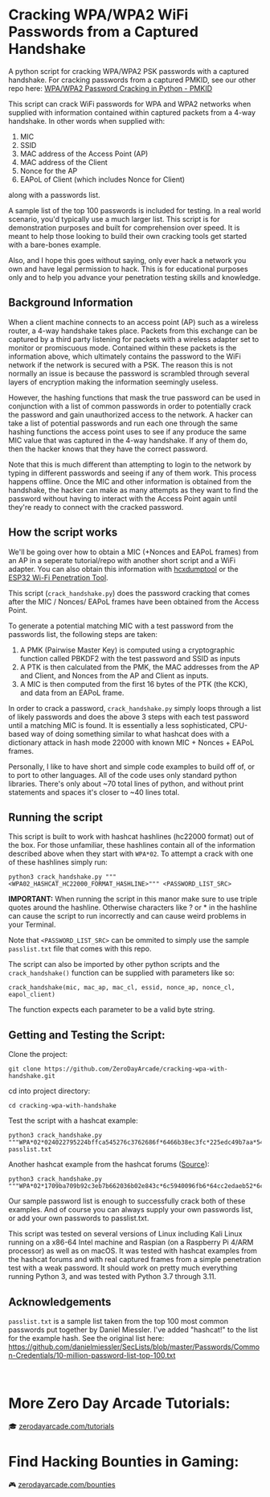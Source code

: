 # Cracking WPA/WPA2 WiFi Passwords from a Captured Handshake
A python script for cracking WPA/WPA2 PSK passwords with a captured handshake. For cracking passwords from a captured PMKID, see our other repo here: <a href="https://github.com/ZeroDayArcade/wpa-password-cracking-with-pmkid">WPA/WPA2 Password Cracking in Python - PMKID</a>

This script can crack WiFi passwords for WPA and WPA2 networks when supplied with information contained within captured packets from a 4-way handshake. In other words when supplied with: 
1. MIC
2. SSID
3. MAC address of the Access Point (AP)
4. MAC address of the Client
5. Nonce for the AP
6. EAPoL of Client (which includes Nonce for Client)

along with a passwords list.

A sample list of the top 100 passwords is included for testing. In a real world scenario, you'd typically use a much larger list. This script is for demonstration purposes and built for comprehension over speed. It is meant to help those looking to build their own cracking tools get started with a bare-bones example.

Also, and I hope this goes without saying, only ever hack a network you own and have legal permission to hack. This is for educational purposes only and to help you advance your penetration testing skills and knowledge. 

## Background Information

When a client machine connects to an access point (AP) such as a wireless router, a 4-way handshake takes place. Packets from this exchange can be captured by a third party listening for packets with a wireless adapter set to monitor or promiscuous mode. Contained within these packets is the information above, which ultimately contains the password to the WiFi network if the network is secured with a PSK. The reason this is not normally an issue is because the password is scrambled through several layers of encryption making the information seemingly useless.

However, the hashing functions that mask the true password can be used in conjunction with a list of common passwords in order to potentially crack the password and gain unauthorized access to the network. A hacker can take a list of potential passwords and run each one through the same hashing functions the access point uses to see if any produce the same MIC value that was captured in the 4-way handshake. If any of them do, then the hacker knows that they have the correct password. 

Note that this is much different than attempting to login to the network by typing in different passwords and seeing if any of them work. This process happens offline. Once the MIC and other information is obtained from the handshake, the hacker can make as many attempts as they want to find the password without having to interact with the Access Point again until they're ready to connect with the cracked password.


## How the script works

We'll be going over how to obtain a MIC (+Nonces and EAPoL frames) from an AP in a seperate tutorial/repo with another short script and a WiFi adapter. You can also obtain this information with <a href="https://github.com/ZerBea/hcxdumptool">hcxdumptool</a> or the <a href="https://github.com/risinek/esp32-wifi-penetration-tool">ESP32 Wi-Fi Penetration Tool</a>.

This script (`crack_handshake.py`) does the password cracking that comes after the MIC / Nonces/ EAPoL frames have been obtained from the Access Point.

To generate a potential matching MIC with a test password from the passwords list, the following steps are taken:
1. A PMK (Pairwise Master Key) is computed using a cryptographic function called PBKDF2 with the test password and SSID as inputs
2. A PTK is then calculated from the PMK, the MAC addresses from the AP and Client, and Nonces from the AP and Client as inputs.
3. A MIC is then computed from the first 16 bytes of the PTK (the KCK), and data from an EAPoL frame.

In order to crack a password, `crack_handshake.py` simply loops through a list of likely passwords and does the above 3 steps with each test password until a matching MIC is found. It is essentially a less sophisticated, CPU-based way of doing something similar to what hashcat does with a dictionary attack in hash mode 22000 with known MIC + Nonces + EAPoL frames.

Personally, I like to have short and simple code examples to build off of, or to port to other languages. All of the code uses only standard python libraries. There's only about ~70 total lines of python, and without print statements and spaces it's closer to ~40 lines total.

## Running the script

This script is built to work with hashcat hashlines (hc22000 format) out of the box. For those unfamiliar, these hashlines contain all of the information described above when they start with `WPA*02`. To attempt a crack with one of these hashlines simply run:
```
python3 crack_handshake.py """<WPA02_HASHCAT_HC22000_FORMAT_HASHLINE>""" <PASSWORD_LIST_SRC>
```
**IMPORTANT:** When running the script in this manor make sure to use triple quotes around the hashline. Otherwise characters like ? or * in the hashline can cause the script to run incorrectly and can cause weird problems in your Terminal. 

Note that `<PASSWORD_LIST_SRC>` can be ommited to simply use the sample `passlist.txt` file that comes with this repo.

The script can also be imported by other python scripts and the `crack_handshake()` function can be supplied with parameters like so: 
```
crack_handshake(mic, mac_ap, mac_cl, essid, nonce_ap, nonce_cl, eapol_client)
```
The function expects each parameter to be a valid byte string.

## Getting and Testing the Script:
Clone the project:
```
git clone https://github.com/ZeroDayArcade/cracking-wpa-with-handshake.git
```
cd into project directory:
```
cd cracking-wpa-with-handshake
```
Test the script with a hashcat example:
```
python3 crack_handshake.py """WPA*02*024022795224bffca545276c3762686f*6466b38ec3fc*225edc49b7aa*54502d4c494e4b5f484153484341545f54455354*10e3be3b005a629e89de088d6a2fdc489db83ad4764f2d186b9cde15446e972e*0103007502010a0000000000000000000148ce2ccba9c1fda130ff2fbbfb4fd3b063d1a93920b0f7df54a5cbf787b16171000000000000000000000000000000000000000000000000000000000000000000000000000000000000000000000000001630140100000fac040100000fac040100000fac028000*a2""" passlist.txt
```

Another hashcat example from the hashcat forums (<a href="https://hashcat.net/forum/thread-10253-page-2.html">Source</a>):

```
python3 crack_handshake.py """WPA*02*1709ba709b92c3eb7b662036b02e843c*6c5940096fb6*64cc2edaeb52*6c686c64*ca37bb6be93179b0ce86e0f4e393d742fca6854ace6791f29a7d0c0ec1534086*0103007502010a00000000000000000001f09960e32863aa57ba250769b6e12d959a5a1f1cc8939d6bed4401a16092fa72000000000000000000000000000000000000000000000000000000000000000000000000000000000000000000000000001630140100000fac040100000fac040100000fac020000*00"""
```

Our sample password list is enough to successfully crack both of these examples. And of course you can always supply your own passwords list, or add your own passwords to passlist.txt. 

This script was tested on several versions of Linux including Kali Linux running on a x86-64 Intel machine and Raspian (on a Raspberry Pi 4/ARM processor) as well as on macOS. It was tested with hashcat examples from the hashcat forums and with real captured frames from a simple penetration test with a weak password. It should work on pretty much everything running Python 3, and was tested with Python 3.7 through 3.11.


## Acknowledgements
`passlist.txt` is a sample list taken from the top 100 most common passwords put together by Daniel Miessler. I've added "hashcat!" to the list for the example hash. See the original list here:
https://github.com/danielmiessler/SecLists/blob/master/Passwords/Common-Credentials/10-million-password-list-top-100.txt

<br/>

# More Zero Day Arcade Tutorials:
🎓  <a href="https://zerodayarcade.com/tutorials">zerodayarcade.com/tutorials</a> 

# Find Hacking Bounties in Gaming:
🎮  <a href="https://zerodayarcade.com/bounties">zerodayarcade.com/bounties</a>

